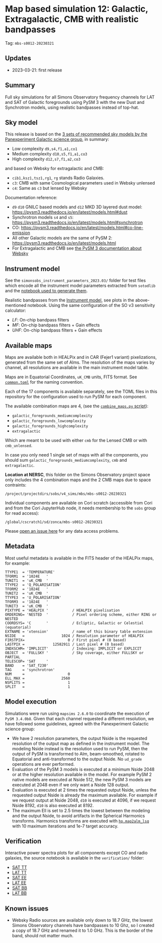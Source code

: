 # Map based simulation 12: Galactic, Extragalactic, CMB with realistic bandpasses

Tag: `mbs-s0012-20230321`

## Updates

* 2023-03-21: first release

## Summary

Full sky simulations for all Simons Observatory frequency channels for LAT and SAT of Galactic foregrounds using PySM 3 with the new Dust and Synchrotron models, using realistic bandpasses instead of top-hat.

## Sky model

This release is based on the [3 sets of recommended sky models by the Panexperiment Galactic science group](https://galsci.github.io/blog/2022/common-fiducial-sky/), in summary:

* Low complexity `d9,s4,f1,a1,co1`
* Medium complexity `d10,s5,f1,a1,co3`
* High complexity `d12,s7,f1,a2,co3`

and based on Websky for extragalactic and CMB:

* `cib1,ksz1,tsz1,rg1`, `rg` stands Radio Galaxies.
* `c3`: CMB with same Cosmological parameters used in Websky unlensed
* `c4`: Same as `c3` but lensed by Websky

Documentation reference:

* `d9` `d10` GNILC based models and `d12` MKD 3D layered dust model: https://pysm3.readthedocs.io/en/latest/models.html#dust
* Synchrotron models `s4` and `s5`: https://pysm3.readthedocs.io/en/latest/models.html#synchrotron
* CO: https://pysm3.readthedocs.io/en/latest/models.html#co-line-emission
* All other Galactic models are the same of PySM 2: https://pysm3.readthedocs.io/en/latest/models.html
* For Extragalactic and CMB see [the PySM 3 documentation about Websky](https://pysm3.readthedocs.io/en/latest/websky.html#websky)

## Instrument model

See the `simonsobs_instrument_parameters_2023.03/` folder for test files which encode all the instrument model parameters extracted from `sotodlib` and the [notebook used to generate them](simonsobs_instrument_parameters_2023.03/extract_so_instrument_parameters.ipynb).

Realistic bandpasses from the [Instrument model](https://github.com/simonsobs/instrument_model/tree/master/instrument_hardware/modeled_bandpasses), see plots in the above-mentioned notebook.
Using the same configuration of the SO v3 sensitivity calculator:

* *LF*: On-chip bandpass filters
* *MF*: On-chip bandpass filters + Gain effects
* *UHF*: On-chip bandpass filters + Gain effects

## Available maps

Maps are available both in HEALPix and in CAR (Fejer1 variant) pixelizations, generated from the same set of Alms. The resolution of the maps varies by channel, all resolutions are available in the main instrument model table.

Maps are in Equatorial Coordinates, `uK_CMB` units, FITS format.
See [`common.toml`](common.toml) for the naming convention.

Each of the 17 components is available separately, see the TOML files in this repository for the configuration used to run PySM for each component.

The available combination maps are 4, (see the [`combine_maps.py` script](combine_maps.py)):

* `galactic_foregrounds_mediumcomplexity`
* `galactic_foregrounds_lowcomplexity`
* `galactic_foregrounds_highcomplexity`
* `extragalactic`

Which are meant to be used with either `cmb` for the Lensed CMB or with `cmb_unlensed`.

In case you only need 1 single set of maps with all the components, you should sum `galactic_foregrounds_mediumcomplexity`, `cmb` and `extragalactic`.

**Location at NERSC**, this folder on the Simons Observatory project space only includes the 4 combination maps and the 2 CMB maps due to space contraints:

    /project/projectdirs/sobs/v4_sims/mbs/mbs-s0012-20230321

Individual components are available on Cori scratch (accessible from Cori and from the Cori JupyterHub node, it needs membership to the `sobs` group for read access):

    /global/cscratch1/sd/zonca/mbs-s0012-20230321

Please [open an issue here](https://github.com/galsci/pysm/issues/new) for any data access problems.

## Metadata

Most useful metadata is available in the FITS header of the HEALPix maps, for example:

```
TTYPE1  = 'TEMPERATURE'                                                         
TFORM1  = '1024E   '                                                            
TUNIT1  = 'uK_CMB  '                                                            
TTYPE2  = 'Q_POLARISATION'                                                      
TFORM2  = '1024E   '                                                            
TUNIT2  = 'uK_CMB  '                                                            
TTYPE3  = 'U_POLARISATION'                                                      
TFORM3  = '1024E   '                                                            
TUNIT3  = 'uK_CMB  '                                                            
PIXTYPE = 'HEALPIX '           / HEALPIX pixelisation                           
ORDERING= 'NESTED  '           / Pixel ordering scheme, either RING or NESTED   
COORDSYS= 'C       '           / Ecliptic, Galactic or Celestial (equatorial)   
EXTNAME = 'xtension'           / name of this binary table extension            
NSIDE   =                 1024 / Resolution parameter of HEALPIX                
FIRSTPIX=                    0 / First pixel # (0 based)                        
LASTPIX =             12582911 / Last pixel # (0 based)                         
INDXSCHM= 'IMPLICIT'           / Indexing: IMPLICIT or EXPLICIT                 
OBJECT  = 'FULLSKY '           / Sky coverage, either FULLSKY or PARTIAL        
TELESCOP= 'SAT     '                                                            
BAND    = 'SAT_f230'                                                            
TAG     = 'synchrotron'                                                         
NUM     =                    0                                                  
ELL_MAX =                 2560                                                  
NSPLITS =                    1                                                  
SPLIT   =                    1                                                  
```

## Model execution

Simulations were run using `mapsims 2.6.0` to coordinate the execution of `PySM 3.4.0b8`.
Given that each channel requested a different resolution, we have followed some guidelines, agreed with the Panexperiment Galactic science group:

* We have 2 resolution parameters, the output Nside is the requested resolution of the output map as defined in the instrument model. The modeling Nside instead is the resolution used to run PySM, then the output of PySM is transformed to Alm, beam-smoothed, rotated to Equatorial and anti-transformed to the output Nside. No `ud_grade` operations are ever performed.
* Evaluation of the PySM 3 models is executed at a minimum Nside 2048 or at the higher resolution available in the model. For example PySM 2 native models are executed at Nside 512, the new PySM 3 models are executed at 2048 even if we only want a Nside 128 output.
* Evaluation is executed at 2 times the requested output Nside, unless the requested output Nside is already the maximum available. For example if we request output at Nside 2048, `d10` is executed at 4096, if we request Nside 8192, `d10` is also executed at 8192.
* The maximum Ell is set to 2.5 times the lowest between the modeling and the output Nside, to avoid artifacts in the Spherical Harmonics transforms. Harmonics transforms are executed with [`hp.map2alm_lsq`](https://healpy.readthedocs.io/en/latest/generated/healpy.sphtfunc.map2alm_lsq.html) with 10 maximum iterations and 1e-7 target accuracy.

## Verification

Interactive power spectra plots for all components except CO and radio galaxies, the source notebook is available in the `verification/` folder:

* [SAT TT](https://nbviewer.org/gist/zonca/3645fe8042c7d913213f3dbd647be0d5)
* [LAT TT](https://nbviewer.org/gist/zonca/7026e5f4fd9ef304a89f1c171e43f2ce)
* [SAT EE](https://nbviewer.org/gist/zonca/612defba6ad8d4137781661cda110bd9)
* [LAT EE](https://nbviewer.org/gist/zonca/242527ea6bc1bc67085a7f2ae480e2df)
* [SAT BB](https://nbviewer.org/gist/zonca/c08d6bcdd5b920b459eac77256c1d36b)
* [LAT BB](https://nbviewer.org/gist/zonca/e9f3eebb8304583f9874cd61da95aeed)

## Known issues

* Websky Radio sources are available only down to 18.7 GHz, the lowest Simons Observatory channels have bandpasses to 10 Ghz, so I created a copy of 18.7 GHz and renamed it to 1.0 GHz. This is the border of the band, should not matter much.
